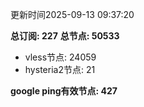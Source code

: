 更新时间2025-09-13 09:37:20

**总订阅: 227**
**总节点: 50533**
- vless节点: 24059
- hysteria2节点: 21

**google ping有效节点: 427**
